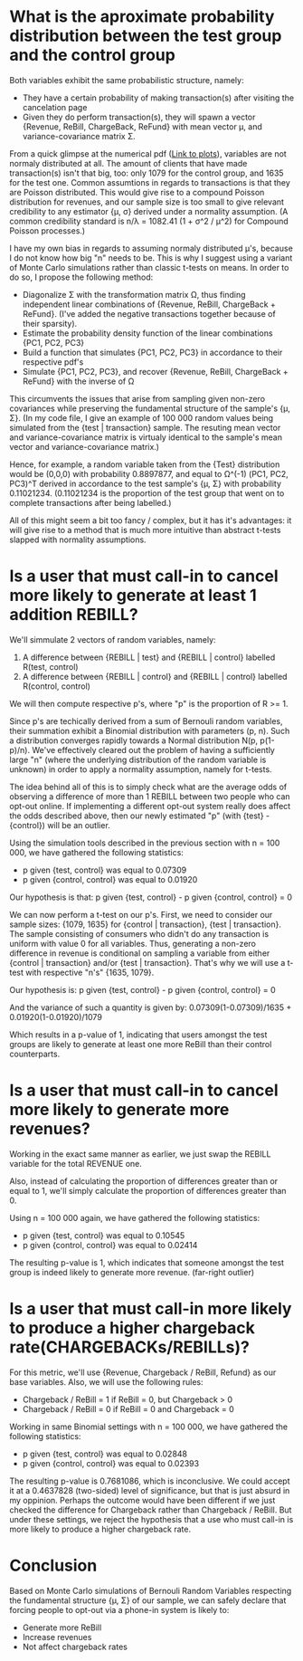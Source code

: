 # What is the aproximate probability distribution between the test group and the control group

Both variables exhibit the same probabilistic structure, namely:

* They have a certain probability of making transaction(s) after visiting the cancelation page
* Given they do perform transaction(s), they will spawn a vector {Revenue, ReBill, ChargeBack, ReFund} with mean vector µ, and variance-covariance matrix Σ. 

[](https://i.imgur.com/IEMxlnt.png)

From a quick glimpse at the numerical pdf ([Link to plots](https://imgur.com/a/U3A0qvF)), variables are not normaly distributed at all. The amount of clients that have made transaction(s) isn't that big, too: only 1079 for the control group, and 1635 for the test one. Common assumtions in regards to transactions is that they are Poisson distributed. This would give rise to a compound Poisson distribution for revenues, and our sample size is too small to give relevant credibility to any estimator {µ, σ} derived under a normality assumption. (A common credibility standard is n/λ = 1082.41 (1 + σ^2 / µ^2) for Compound Poisson processes.)

I have my own bias in regards to assuming normaly distributed µ's, because I do not know how big "n" needs to be. This is why I suggest using a variant of Monte Carlo simulations rather than classic t-tests on means. In order to do so, I propose the following method:


* Diagonalize Σ with the transformation matrix Ω, thus finding independent linear combinations of {Revenue, ReBill, ChargeBack + ReFund}. (I've added the negative transactions together because of their sparsity). 
* Estimate the probability density function of the linear combinations {PC1, PC2, PC3}
* Build a function that simulates {PC1, PC2, PC3} in accordance to their respective pdf's
* Simulate {PC1, PC2, PC3}, and recover {Revenue, ReBill, ChargeBack + ReFund} with the inverse of Ω

This circumvents the issues that arise from sampling given non-zero covariances while preserving the fundamental structure of the sample's {µ, Σ}. (In my code file, I give an example of 100 000 random values being simulated from the {test | transaction} sample. The resuting mean vector and variance-covariance matrix is virtualy identical to the sample's mean vector and variance-covariance matrix.)

Hence, for example, a random variable taken from the {Test} distribution would be (0,0,0) with probability 0.8897877, and equal to Ω^(-1) (PC1, PC2, PC3)^T derived in accordance to the test sample's {µ, Σ} with probability 0.11021234. (0.11021234 is the proportion of the test group that went on to complete transactions after being labelled.)

All of this might seem a bit too fancy / complex, but it has it's advantages: it will give rise to a method that is much more intuitive than abstract t-tests slapped with normality assumptions. 



# Is a user that must call-in to cancel more likely to generate at least 1 addition REBILL?

We'll simmulate 2 vectors of random variables, namely:

1. A difference between {REBILL | test} and {REBILL | control} labelled R(test, control)
2. A difference between {REBILL | control} and {REBILL | control} labelled R(control, control)

We will then compute respective p's, where "p" is the proportion of R >= 1.

Since p's are techically derived from a sum of Bernouli random variables, their summation exhibit a Binomial distribution with parameters (p, n). Such a distribution converges rapidly towards a Normal distribution N(p, p(1-p)/n). We've effectively cleared out the problem of having a sufficiently large "n" (where the underlying distribution of the random variable is unknown) in order to apply a normality assumption, namely for t-tests.

The idea behind all of this is to simply check what are the average odds of observing a difference of more than 1 REBILL between two people who can opt-out online. If implementing a different opt-out system really does affect the odds described above, then our newly estimated "p" (with {test} - {control}) will be an outlier.

Using the simulation tools described in the previous section with n = 100 000, we have gathered the following statistics:

* p given {test, control} was equal to 0.07309 
* p given {control, control} was equal to 0.01920 

Our hypothesis is that: p given {test, control} - p given {control, control} = 0

We can now perform a t-test on our p's. First, we need to consider our sample sizes: {1079, 1635} for {control | transaction}, {test | transaction}. The sample consisting of consumers who didn't do any transaction is uniform with value 0 for all variables. Thus, generating a non-zero difference in revenue is conditional on sampling a variable from either {control | transaction} and/or {test | transaction}. That's why we will use a t-test with respective "n's" {1635, 1079}. 

Our hypothesis is: p given {test, control} - p given {control, control} = 0

And the variance of such a quantity is given by: 0.07309(1-0.07309)/1635 + 0.01920(1-0.01920)/1079

Which results in a p-value of 1, indicating that users amongst the test groups are likely to generate at least one more ReBill than their control counterparts.



# Is a user that must call-in to cancel more likely to generate more revenues?

Working in the exact same manner as earlier, we just swap the REBILL variable for the total REVENUE one. 

Also, instead of calculating the proportion of differences greater than or equal to 1, we'll simply calculate the proportion of differences greater than 0.

Using n = 100 000 again, we have gathered the following statistics:

* p given {test, control} was equal to 0.10545 
* p given {control, control} was equal to 0.02414 

The resulting p-value is 1, which indicates that someone amongst the test group is indeed likely to generate more revenue. (far-right outlier)



# Is a user that must call-in more likely to produce a higher chargeback rate(CHARGEBACKs/REBILLs)?

For this metric, we'll use {Revenue, Chargeback / ReBill, Refund} as our base variables. Also, we will use the following rules:

* Chargeback / ReBill = 1 if ReBill = 0, but Chargeback > 0
* Chargeback / ReBill = 0 if ReBill = 0 and Chargeback = 0

Working in same Binomial settings with n = 100 000, we have gathered the following statistics:

* p given {test, control} was equal to 0.02848
* p given {control, control} was equal to 0.02393 

The resulting p-value is 0.7681086, which is inconclusive. We could accept it at a 0.4637828 (two-sided) level of significance, but that is just absurd in my oppinion. Perhaps the outcome would have been different if we just checked the difference for Chargeback rather than Chargeback / ReBill. But under these settings, we reject the hypothesis that a use who must call-in is more likely to produce a higher chargeback rate.



# Conclusion

Based on Monte Carlo simulations of Bernouli Random Variables respecting the fundamental structure {µ, Σ} of our sample, we can safely declare that forcing people to opt-out via a phone-in system is likely to:

* Generate more ReBill
* Increase revenues
* Not affect chargeback rates



